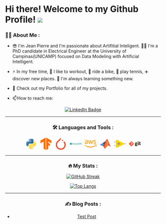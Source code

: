 <div>
<h1>
 Hi there! Welcome to my Github Profile!
 <img src="https://media.giphy.com/media/hvRJCLFzcasrR4ia7z/giphy.gif" width="30px"/>
 </h1>
</div>


### :man_technologist: About Me :
<!--
I am a Msc in Electrical Engineering and Developer <img src="https://media.giphy.com/media/WUlplcMpOCEmTGBtBW/giphy.gif" width="30"> from Perú.
-->

- :sunglasses: I'm Jean Pierre and I'm passionate about Artifitial Inteligent. :man_student: I'm a PhD candidate in Electrical Engineer at the University of Campinas(UNICAMP) focused on Data Modeling with Artificial Intelligent.

- :zap: In my free time, :muscle: I like to workout, :mountain_bicyclist: ride a bike, :tennis: play tennis, :airplane: discover new places. :seedling: I'm always learning something new.

- :rocket: Check out my Portfolio for all of my projects.

- :mailbox:How to reach me: 
<div id="header" align="center">
  <div id="badges">
  <a href="https://www.linkedin.com/in/jean-pierre-lv/">
    <img src="https://img.shields.io/badge/LinkedIn-blue?style=for-the-badge&logo=linkedin&logoColor=white" alt="LinkedIn Badge"/>
  </a>
  <!--
  <a href="your-youtube-URL">
    <img src="https://img.shields.io/badge/YouTube-red?style=for-the-badge&logo=youtube&logoColor=white" alt="Youtube Badge"/>
  </a>
  <a href="https://twitter.com/JPlopez2088">
    <img src="https://img.shields.io/badge/Twitter-blue?style=for-the-badge&logo=twitter&logoColor=white" alt="Twitter Badge"/>
  </a>
  </div>
  <img src="https://komarev.com/ghpvc/?username=jeanpierrelv&style=flat-square&color=blue" alt=""/>
  -->
</div>

---

### :hammer_and_wrench: Languages and Tools :

<div>  
  <img src="https://github.com/devicons/devicon/blob/master/icons/python/python-original.svg" title="Git" **alt="Git" width="40" height="40"/>&nbsp;
  <img src="https://github.com/devicons/devicon/blob/master/icons/tensorflow/tensorflow-original.svg" title="Git" **alt="Git" width="40" height="40"/>&nbsp;
  <img src="https://github.com/devicons/devicon/blob/master/icons/pytorch/pytorch-original.svg" title="Git" **alt="Git" width="40" height="40"/>&nbsp;
  <img src="https://github.com/devicons/devicon/blob/master/icons/fastapi/fastapi-original-wordmark.svg" title="Git" **alt="Git" width="40" height="40"/>&nbsp;
  <img src="https://github.com/devicons/devicon/blob/master/icons/amazonwebservices/amazonwebservices-plain-wordmark.svg" title="Git" **alt="Git" width="40" height="40"/>&nbsp;
  <img src="https://github.com/devicons/devicon/blob/master/icons/matlab/matlab-original.svg" title="Git" **alt="Git" width="40" height="40"/>&nbsp;
  <img src="https://github.com/devicons/devicon/blob/master/icons/labview/labview-original.svg" title="Git" **alt="Git" width="40" height="40"/>&nbsp;
  <img src="https://github.com/devicons/devicon/blob/master/icons/git/git-original-wordmark.svg" title="Git" **alt="Git" width="40" height="40"/>
</div>

---

### :fire: My Stats :

[![GitHub Streak](http://github-readme-streak-stats.herokuapp.com?user=jeanpierrelv&theme=dark&background=000000)](https://git.io/streak-stats)

[![Top Langs](https://github-readme-stats.vercel.app/api/top-langs/?username=jeanpierrelv&layout=compact&theme=vision-friendly-dark)](https://github.com/anuraghazra/github-readme-stats)

---

### :writing_hand: Blog Posts :

<!-- BLOG-POST-LIST:START -->
- [Test Post](https://dev.to/itszed0/test-post-490g)
<!-- BLOG-POST-LIST:END -->

<!---
jeanpierrelv/jeanpierrelv is a ✨ special ✨ repository because its `README.md` (this file) appears on your GitHub profile.
You can click the Preview link to take a look at your changes.
--->
